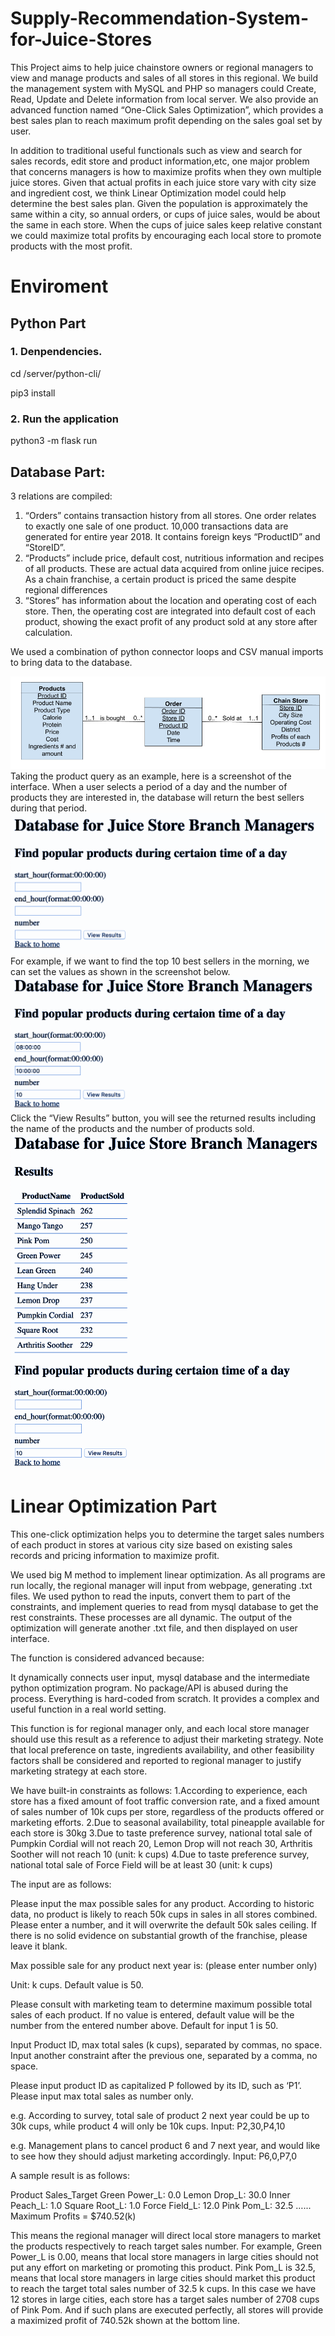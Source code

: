 # Supply-Recommendation-System-for-Juice-Stores
This Project aims to help juice chainstore owners or regional managers to view and manage products and sales of all stores in this regional. We build the management system with MySQL and PHP so managers could Create, Read, Update and Delete information from local server. We also provide an advanced function named “One-Click Sales Optimization”, which provides a best sales plan to reach maximum profit depending on the sales goal set by user.

In addition to traditional useful functionals such as view and search for sales records, edit store and product information,etc, one major problem that concerns managers is how to maximize profits when they own multiple juice stores. Given that actual profits in each juice store vary with city size and ingredient cost, we think Linear Optimization model could help determine the best sales plan. Given the population is approximately the same within a city, so annual orders, or cups of juice sales, would be about the same in each store. When the cups of juice sales keep relative constant we could maximize total profits by encouraging each local store to promote products with the most profit.
# Enviroment
## Python Part
### 1. Denpendencies.
cd /server/python-cli/

pip3 install

### 2. Run the application
python3 -m flask run

## Database Part:
3 relations are compiled: 
1.	“Orders” contains transaction history from all stores. One order relates to exactly one sale of one product. 10,000 transactions data are generated for entire year 2018. It contains foreign keys “ProductID” and “StoreID”.
2.	“Products” include price, default cost, nutritious information and recipes of all products. These are actual data acquired from online juice recipes. As a chain franchise, a certain product is priced the same despite regional differences
3.	“Stores” has information about the location and operating cost of each store. Then, the operating cost are integrated into default cost of each product, showing the exact profit of any product sold at any store after calculation.

We used a combination of python connector loops and CSV manual imports to bring data to the database.


![ER Diagram](https://github.com/yanz4/Supply-Recommendation-System-for-Juice-Stores/blob/master/ER%20DIAGRAM.png?raw=true)
Taking the product query as an example, here is a screenshot of the interface. When a user selects a period of a day and the number of products they are interested in, the database will return the best sellers during that period.   
![ER Diagram](https://github.com/yanz4/Supply-Recommendation-System-for-Juice-Stores/blob/master/1.png?raw=true)
For example, if we want to find the top 10 best sellers in the morning, we can set the values as shown in the screenshot below. 
![ER Diagram](https://github.com/yanz4/Supply-Recommendation-System-for-Juice-Stores/blob/master/2.png?raw=true)
Click the “View Results” button, you will see the returned results including the name of the products and the number of products sold.
![ER Diagram](https://github.com/yanz4/Supply-Recommendation-System-for-Juice-Stores/blob/master/3.png?raL=true)

# Linear Optimization Part
This one-click optimization helps you to determine the target sales numbers of each product in stores at various city size based on existing sales records and pricing information to maximize profit. 

We used big M method to implement linear optimization. As all programs are run locally, the regional manager will input from webpage, generating .txt files. We used python to read the inputs, convert them to part of the constraints, and implement queries to read from mysql database to get the rest constraints. These processes are all dynamic. The output of the optimization will generate another .txt file, and then displayed on user interface.

The function is considered advanced because:

It dynamically connects user input, mysql database and the intermediate python optimization program.
No package/API is abused during the process. Everything is hard-coded from scratch.
It provides a complex and useful function in a real world setting.

This function is for regional manager only, and each local store manager should use this result as a reference to adjust their marketing strategy. Note that local preference on taste, ingredients availability, and other feasibility factors shall be considered and reported to regional manager to justify marketing strategy at each store. 

We have built-in constraints as follows:
1.According to experience, each store has a fixed amount of foot traffic conversion rate, and a fixed amount of sales number of 10k cups per store, regardless of the products offered or marketing efforts.
2.Due to seasonal availability, total pineapple available for each store is 30kg
3.Due to taste preference survey, national total sale of Pumpkin Cordial will not reach 20, Lemon Drop will not reach 30, Arthritis Soother will not reach 10 (unit: k cups)
4.Due to taste preference survey, national total sale of Force Field will be at least 30 (unit: k cups)

The input are as follows:

Please input the max possible sales for any product. According to historic data, no product is likely to reach 50k cups in sales in all stores combined. Please enter a number, and it will overwrite the default 50k sales ceiling. If there is no solid evidence on substantial growth of the franchise, please leave it blank.

Max possible sale for any product next year is: (please enter number only)



Unit: k cups. Default value is 50. 

	
Please consult with marketing team to determine maximum possible total sales of each product. If no value is entered, default value will be the number from the entered number above. Default for input 1 is 50.

Input Product ID, max total sales (k cups), separated by commas, no space.
Input another constraint after the previous one, separated by a comma, no space. 

Please input product ID as capitalized P followed by its ID, such as ‘P1’.
Please input max total sales as number only.





e.g. According to survey, total sale of product 2 next year could be up to 30k cups, while product 4 will only be 10k cups.
Input: P2,30,P4,10

e.g. Management plans to cancel product 6 and 7 next year, and would like to see how they should adjust marketing accordingly.
Input: P6,0,P7,0

A sample result is as follows:


Product  Sales_Target
Green Power_L: 0.0
Lemon Drop_L: 30.0
Inner Peach_L: 1.0
Square Root_L: 1.0
Force Field_L: 12.0
Pink Pom_L: 32.5
…...
Maximum Profits = $740.52(k)


This means the regional manager will direct local store managers to market the products respectively to reach target sales number. For example, Green Power_L is 0.00, means that local store managers in large cities should not put any effort on marketing or promoting this product. Pink Pom_L is 32.5, means that local store managers in large cities should market this product to reach the target total sales number of 32.5 k cups. In this case we have 12 stores in large cities, each store has a target sales number of 2708 cups of Pink Pom. And if such plans are executed perfectly, all stores will provide a maximized profit of 740.52k shown at the bottom line.
